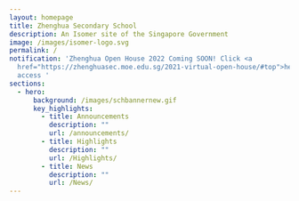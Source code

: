```yaml
---
layout: homepage
title: Zhenghua Secondary School
description: An Isomer site of the Singapore Government
image: /images/isomer-logo.svg
permalink: /
notification: 'Zhenghua Open House 2022 Coming SOON! Click <a
  href="https://zhenghuasec.moe.edu.sg/2021-virtual-open-house/#top">here</a> to
  access '
sections:
  - hero:
      background: /images/schbannernew.gif
      key_highlights:
        - title: Announcements
          description: ""
          url: /announcements/
        - title: Highlights
          description: ""
          url: /Highlights/
        - title: News
          description: ""
          url: /News/
---
```

